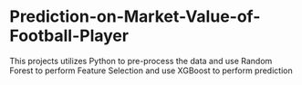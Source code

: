 # Prediction-on-Market-Value-of-Football-Player
This projects utilizes Python to pre-process the data and use Random Forest to perform Feature Selection and  use XGBoost to perform prediction
